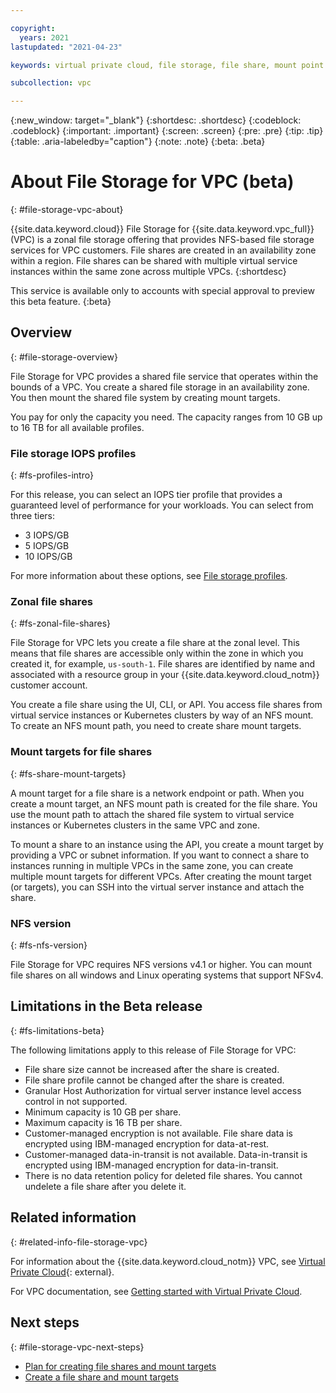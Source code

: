 ```yaml
---

copyright:
  years: 2021
lastupdated: "2021-04-23"

keywords: virtual private cloud, file storage, file share, mount point

subcollection: vpc

---
```


{:new_window: target="_blank"}
{:shortdesc: .shortdesc}
{:codeblock: .codeblock}
{:important: .important}
{:screen: .screen}
{:pre: .pre}
{:tip: .tip}
{:table: .aria-labeledby="caption"}
{:note: .note}
{:beta: .beta}

# About File Storage for VPC (beta)
{: #file-storage-vpc-about}

{{site.data.keyword.cloud}} File Storage for {{site.data.keyword.vpc_full}} (VPC) is a zonal file storage offering that provides NFS-based file storage services for VPC customers. File shares are created in an availability zone within a region. File shares can be shared with multiple virtual service instances within the same zone across multiple VPCs.
{:shortdesc}

This service is available only to accounts with special approval to preview this beta feature.
{:beta}

## Overview
{: #file-storage-overview}

File Storage for VPC provides a shared file service that operates within the bounds of a VPC. You create a shared file storage in an availability zone. You then mount the shared file system by creating mount targets.

You pay for only the capacity you need. The capacity ranges from 10 GB up to 16 TB for all available profiles.

### File storage IOPS profiles
{: #fs-profiles-intro}

For this release, you can select an IOPS tier profile that provides a guaranteed level of performance for your workloads. You can select from three tiers:

* 3 IOPS/GB
* 5 IOPS/GB
* 10 IOPS/GB

For more information about these options, see [File storage profiles](/docs/vpc?topic=vpc-file-storage-profiles#fs-tiers).

### Zonal file shares
{: #fs-zonal-file-shares}

File Storage for VPC lets you create a file share at the zonal level. This means that file shares are accessible only within the zone in which you created it, for example, `us-south-1`. File shares are identified by name and associated with a resource group in your {{site.data.keyword.cloud_notm}} customer account.

You create a file share using the UI, CLI, or API. You access file shares from virtual service instances or Kubernetes clusters by way of an NFS mount. To create an NFS mount path, you need to create share mount targets.

### Mount targets for file shares
{: #fs-share-mount-targets}

A mount target for a file share is a network endpoint or path. When you create a mount target, an NFS mount path is created for the file share. You use the mount path to attach the shared file system to virtual service instances or Kubernetes clusters in the same VPC and zone.

To mount a share to an instance using the API, you create a mount target by providing a VPC or subnet information. If you want to connect a share to instances running in multiple VPCs in the same zone, you can create multiple mount targets for different VPCs. After creating the mount target (or targets), you can SSH into the virtual server instance and attach the share.

### NFS version
{: #fs-nfs-version}

File Storage for VPC requires NFS versions v4.1 or higher. You can mount file shares on all windows and Linux operating systems that support NFSv4.

## Limitations in the Beta release
{: #fs-limitations-beta}

The following limitations apply to this release of File Storage for VPC:

* File share size cannot be increased after the share is created.
* File share profile cannot be changed after the share is created.
* Granular Host Authorization for virtual server instance level access control in not supported.
* Minimum capacity is 10 GB per share.
* Maximum capacity is 16 TB per share.
* Customer-managed encryption is not available. File share data is encrypted using IBM-managed encryption for data-at-rest.
* Customer-managed data-in-transit is not available. Data-in-transit is encrypted using IBM-managed encryption for data-in-transit.
* There is no data retention policy for deleted file shares. You cannot undelete a file share after you delete it.

## Related information
{: #related-info-file-storage-vpc}

For information about the {{site.data.keyword.cloud_notm}} VPC, see [Virtual Private Cloud](https://www.ibm.com/cloud/learn/vpc){: external}.

For VPC documentation, see [Getting started with Virtual Private Cloud](/docs/vpc?topic=vpc-getting-started).

## Next steps
{: #file-storage-vpc-next-steps}

* [Plan for creating file shares and mount targets](/docs/vpc?topic=vpc-file-storage-planning)
* [Create a file share and mount targets](/docs/vpc?topic=vpc-file-storage-create)
